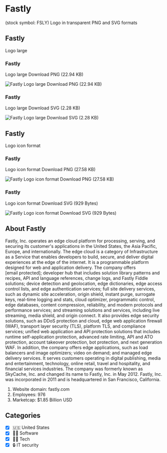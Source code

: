 # Fastly
 (stock symbol: FSLY) Logo in transparent PNG and SVG formats

## Fastly
 Logo large

### Fastly
 Logo large Download PNG (22.94 KB)

![Fastly
 Logo large Download PNG (22.94 KB)](/img/orig/FSLY_BIG-f48c3315.png)

### Fastly
 Logo large Download SVG (2.28 KB)

![Fastly
 Logo large Download SVG (2.28 KB)](/img/orig/FSLY_BIG-43c5acb3.svg)

## Fastly
 Logo icon format

### Fastly
 Logo icon format Download PNG (27.58 KB)

![Fastly
 Logo icon format Download PNG (27.58 KB)](/img/orig/FSLY-48251d1d.png)

### Fastly
 Logo icon format Download SVG (929 Bytes)

![Fastly
 Logo icon format Download SVG (929 Bytes)](/img/orig/FSLY-8db43f53.svg)

## About Fastly


Fastly, Inc. operates an edge cloud platform for processing, serving, and securing its customer's applications in the United States, the Asia Pacific, Europe, and internationally. The edge cloud is a category of Infrastructure as a Service that enables developers to build, secure, and deliver digital experiences at the edge of the internet. It is a programmable platform designed for web and application delivery. The company offers [email protected]; developer hub that includes solution library patterns and recipes, API and language references, change logs, and Fastly Fiddle solutions; device detection and geolocation, edge dictionaries, edge access control lists, and edge authentication services; full site delivery services, such as dynamic site acceleration, origin shield, instant purge, surrogate keys, real-time logging and stats, cloud optimizer, programmatic control, edge databases, content compression, reliability, and modern protocols and performance services; and streaming solutions and services, including live streaming, media shield, and origin connect. It also provides edge security solutions, such as DDoS protection and cloud, edge web application firewall (WAF), transport layer security (TLS), platform TLS, and compliance services; unified web application and API protection solutions that includes runtime self-application protection, advanced rate limiting, API and ATO protection, account takeover protection, bot protection, and next generation WAF. In addition, the company offers edge applications, such as load balancers and image optimizers; video on demand; and managed edge delivery services. It serves customers operating in digital publishing, media and entertainment, technology, online retail, travel and hospitality, and financial services industries. The company was formerly known as SkyCache, Inc. and changed its name to Fastly, Inc. in May 2012. Fastly, Inc. was incorporated in 2011 and is headquartered in San Francisco, California.

1. Website domain: fastly.com
2. Employees: 976
3. Marketcap: $1.85 Billion USD


## Categories
- [x] 🇺🇸 United States
- [x] 👨‍💻 Software
- [x] 👩‍💻 Tech
- [x] 🔒 IT security
